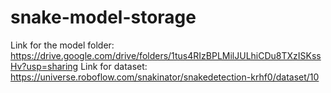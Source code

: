# snake-model-storage
Link for the model folder: https://drive.google.com/drive/folders/1tus4RIzBPLMilJULhiCDu8TXzISKssHv?usp=sharing
Link for dataset: https://universe.roboflow.com/snakinator/snakedetection-krhf0/dataset/10 
